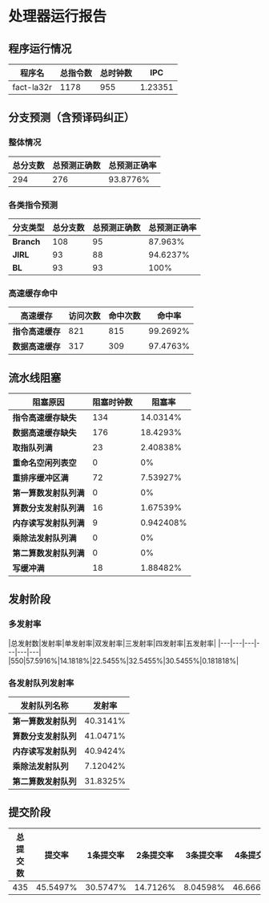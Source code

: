 # 处理器运行报告
## 程序运行情况
|程序名|总指令数|总时钟数|IPC|
|---|---|---|---|
|fact-la32r|1178|955|1.23351|

## 分支预测（含预译码纠正）
### 整体情况
|总分支数|总预测正确数|总预测正确率|
|---|---|---|
|294|276|93.8776%|

### 各类指令预测
|分支类型|总分支数|总预测正确数|总预测正确率|
|---|---|---|---|
|**Branch**| 108 | 95 | 87.963%|
|**JIRL**| 93 | 88 | 94.6237%|
|**BL**| 93 | 93 | 100%|

### 高速缓存命中
|高速缓存|访问次数|命中次数|命中率|
|---|---|---|---|
|**指令高速缓存**| 821 | 815 | 99.2692%|
|**数据高速缓存**| 317 | 309 | 97.4763%|
## 流水线阻塞
|阻塞原因|阻塞时钟数|阻塞率|
|---|---|---|
|**指令高速缓存缺失**| 134 | 14.0314%|
|**数据高速缓存缺失**| 176 | 18.4293%|
|**取指队列满**| 23 | 2.40838%|
|**重命名空闲列表空**|0 | 0%|
|**重排序缓冲区满**|72 | 7.53927%|
|**第一算数发射队列满**|0 | 0%|
|**算数分支发射队列满**|16 | 1.67539%|
|**内存读写发射队列满**|9 | 0.942408%|
|**乘除法发射队列满**|0 | 0%|
|**第二算数发射队列满**|0 | 0%|
|**写缓冲满**|18 | 1.88482%|

## 发射阶段
### 多发射率
|总发射数|发射率|单发射率|双发射率|三发射率|四发射率|五发射率|
|---|---|---|---|---|---|
|550|57.5916%|14.1818%|22.5455%|32.5455%|30.5455%|0.181818%|

### 各发射队列发射率
|发射队列名称|发射率|
|---|---|
|**第一算数发射队列**|40.3141%|
|**算数分支发射队列**|41.0471%|
|**内存读写发射队列**|40.9424%|
|**乘除法发射队列**|7.12042%|
|**第二算数发射队列**|31.8325%|

## 提交阶段
|总提交数|提交率|1条提交率|2条提交率|3条提交率|4条提交率|
|---|---|---|---|---|---|
|435|45.5497%|30.5747%|14.7126%|8.04598%|46.6667%|
